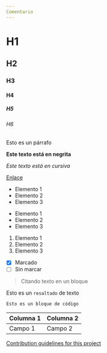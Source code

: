 ```yaml
---
Comentario
---
```


# H1
## H2
### H3
#### H4
##### H5
###### H6

Esto es un párrafo

**Este texto está en negrita**

*Este texto está en cursiva*

[Enlace](https://localhost/)

* Elemento 1
* Elemento 2
* Elemento 3

- Elemento 1
- Elemento 2
- Elemento 3

1. Elemento 1
2. Elemento 2
3. Elemento 3

- [x] Marcado
- [ ] Sin marcar

> Citando texto en un bloque

Esto es un `resaltado` de texto

```
Esto es un bloque de código
```

|Columna 1|Columna 2|
|-|-|
|Campo 1|Campo 2|


[Contribution guidelines for this project](CONTRIBUTING.md)